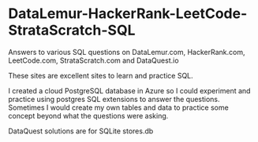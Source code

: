 # DataLemur-HackerRank-LeetCode-StrataScratch-SQL

Answers to various SQL questions on DataLemur.com, HackerRank.com, LeetCode.com, StrataScratch.com and DataQuest.io

These sites are excellent sites to learn and practice SQL.

I created a cloud PostgreSQL database in Azure so I could experiment and practice using postgres SQL extensions to answer the questions.
Sometimes I would create my own tables and data to practice some concept beyond what the questions were asking.

DataQuest solutions are for SQLite stores.db
